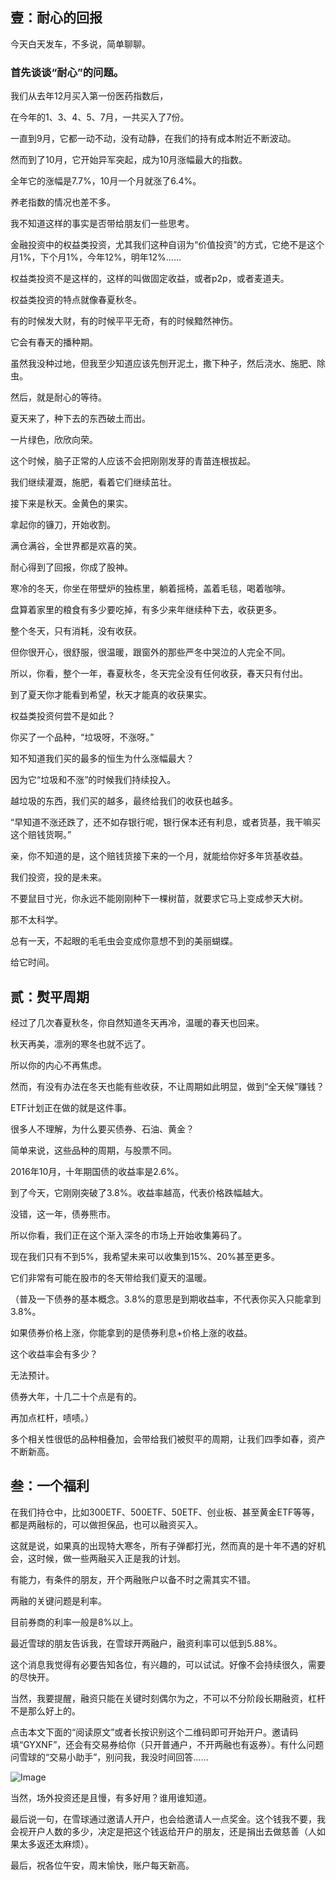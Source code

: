 ## 壹：耐心的回报



今天白天发车，不多说，简单聊聊。



### 首先谈谈“耐心”的问题。



我们从去年12月买入第一份医药指数后，

在今年的1、3、4、5、7月，一共买入了7份。

一直到9月，它都一动不动，没有动静，在我们的持有成本附近不断波动。

然而到了10月，它开始异军突起，成为10月涨幅最大的指数。

全年它的涨幅是7.7%，10月一个月就涨了6.4%。

养老指数的情况也差不多。



我不知道这样的事实是否带给朋友们一些思考。



金融投资中的权益类投资，尤其我们这种自诩为“价值投资”的方式，它绝不是这个月1%，下个月1%，今年12%，明年12%……

权益类投资不是这样的，这样的叫做固定收益，或者p2p，或者麦道夫。

权益类投资的特点就像春夏秋冬。

有的时候发大财，有的时候平平无奇，有的时候黯然神伤。



它会有春天的播种期。

虽然我没种过地，但我至少知道应该先刨开泥土，撒下种子，然后浇水、施肥、除虫。



然后，就是耐心的等待。

夏天来了，种下去的东西破土而出。

一片绿色，欣欣向荣。

这个时候，脑子正常的人应该不会把刚刚发芽的青苗连根拔起。

我们继续灌溉，施肥，看着它们继续茁壮。

接下来是秋天。金黄色的果实。

拿起你的镰刀，开始收割。

满仓满谷，全世界都是欢喜的笑。

耐心得到了回报，你成了股神。

寒冷的冬天，你坐在带壁炉的独栋里，躺着摇椅，盖着毛毯，喝着咖啡。

盘算着家里的粮食有多少要吃掉，有多少来年继续种下去，收获更多。

整个冬天，只有消耗，没有收获。

但你很开心，很舒服，很温暖，跟窗外的那些严冬中哭泣的人完全不同。



所以，你看，整个一年，春夏秋冬，冬天完全没有任何收获，春天只有付出。

到了夏天你才能看到希望，秋天才能真的收获果实。

权益类投资何尝不是如此？

你买了一个品种，“垃圾呀，不涨呀。”

知不知道我们买的最多的恒生为什么涨幅最大？

因为它“垃圾和不涨”的时候我们持续投入。

越垃圾的东西，我们买的越多，最终给我们的收获也越多。



“早知道不涨还跌了，还不如存银行呢，银行保本还有利息，或者货基，我干嘛买这个赔钱货啊。”

亲，你不知道的是，这个赔钱货接下来的一个月，就能给你好多年货基收益。



我们投资，投的是未来。

不要鼠目寸光，你永远不能刚刚种下一棵树苗，就要求它马上变成参天大树。

那不太科学。

总有一天，不起眼的毛毛虫会变成你意想不到的美丽蝴蝶。

给它时间。



## 贰：熨平周期

经过了几次春夏秋冬，你自然知道冬天再冷，温暖的春天也回来。

秋天再美，凛冽的寒冬也就不远了。

所以你的内心不再焦虑。

然而，有没有办法在冬天也能有些收获，不让周期如此明显，做到“全天候”赚钱？



ETF计划正在做的就是这件事。

很多人不理解，为什么要买债券、石油、黄金？

简单来说，这些品种的周期，与股票不同。

2016年10月，十年期国债的收益率是2.6%。

到了今天，它刚刚突破了3.8%。收益率越高，代表价格跌幅越大。

没错，这一年，债券熊市。



所以你看，我们正在这个渐入深冬的市场上开始收集筹码了。

现在我们只有不到5%，我希望未来可以收集到15%、20%甚至更多。

它们非常有可能在股市的冬天带给我们夏天的温暖。



（普及一下债券的基本概念。3.8%的意思是到期收益率，不代表你买入只能拿到3.8%。

如果债券价格上涨，你能拿到的是债券利息+价格上涨的收益。

这个收益率会有多少？

无法预计。

债券大年，十几二十个点是有的。

再加点杠杆，啧啧。）



多个相关性很低的品种相叠加，会带给我们被熨平的周期，让我们四季如春，资产不断新高。



## 叁：一个福利



在我们持仓中，比如300ETF、500ETF、50ETF、创业板、甚至黄金ETF等等，都是两融标的，可以做担保品，也可以融资买入。

这就是说，如果真的出现特大寒冬，所有子弹都打光，然而真的是十年不遇的好机会，这时候，做一些两融买入正是我的计划。

有能力，有条件的朋友，开个两融账户以备不时之需其实不错。

两融的关键问题是利率。

目前券商的利率一般是8%以上。

最近雪球的朋友告诉我，在雪球开两融户，融资利率可以低到5.88%。

这个消息我觉得有必要告知各位，有兴趣的，可以试试。好像不会持续很久，需要的尽快开。



当然，我要提醒，融资只能在关键时刻偶尔为之，不可以不分阶段长期融资，杠杆不是那么好上的。

点击本文下面的“阅读原文”或者长按识别这个二维码即可开始开户。邀请码填“GYXNF”，还会有交易券给你（只开普通户，不开两融也有返券）。有什么问题问雪球的“交易小助手”，别问我，我没时间回答……



![Image](https://mmbiz.qpic.cn/mmbiz_png/SEPick5M9xjOexIhvOKDM5Bmia3W44HwSex0ur5XaUTHticiaLRAgN8zqOicasiaCTf1pysCySaiczicicVsSgNwVricPxAQ/640?wx_fmt=png&tp=webp&wxfrom=5&wx_lazy=1&wx_co=1)





当然，场外投资还是且慢，有多好用？谁用谁知道。



最后说一句，在雪球通过邀请人开户，也会给邀请人一点奖金。这个钱我不要，我会视开户人数的多少，决定是把这个钱返给开户的朋友，还是捐出去做慈善（人如果太多返还太麻烦）。





最后，祝各位午安，周末愉快，账户每天新高。

